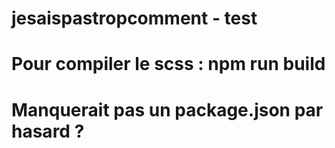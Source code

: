 # jesaispastropcomment - test

# Pour compiler le scss : npm run build

# Manquerait pas un package.json par hasard ?
